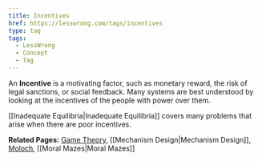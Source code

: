 ```yaml
---
title: Incentives
href: https://lesswrong.com/tags/incentives
type: tag
tags:
  - LessWrong
  - Concept
  - Tag
---
```


An **Incentive** is a motivating factor, such as monetary reward, the risk of legal sanctions, or social feedback. Many systems are best understood by looking at the incentives of the people with power over them.

[[Inadequate Equilibria|Inadequate Equilibria]] covers many problems that arise when there are poor incentives.

**Related Pages:** [Game Theory](https://www.lesswrong.com/tag/game-theory), [[Mechanism Design|Mechanism Design]], [Moloch](https://www.lesswrong.com/tag/moloch), [[Moral Mazes|Moral Mazes]]